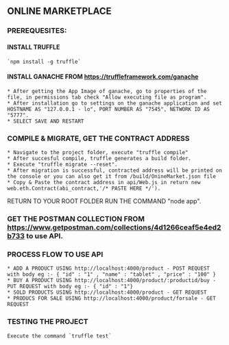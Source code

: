 ## ONLINE MARKETPLACE
### PREREQUESITES:
#### INSTALL TRUFFLE
    `npm install -g truffle`
#### INSTALL GANACHE FROM https://truffleframework.com/ganache
    * After getting the App Image of ganache, go to properties of the file, in permissions tab check "Allow executing file as program".
    * After installation go to settings on the ganache application and set HOSTNAME AS "127.0.0.1 - lo", PORT NUMBER AS "7545", NETWORK ID AS "5777".
    * SELECT SAVE AND RESTART

### COMPILE & MIGRATE, GET THE CONTRACT ADDRESS
    * Navigate to the project folder, execute "truffle compile"
    * After succesful compile, truffle generates a build folder.
    * Execute "truffle migrate --reset".
    * After migration is successful, contracted address will be printed on the console or you can also get it from /build/OnineMarket.json file
    * Copy & Paste the contract address in api/Web.js in return new web.eth.Contract(abi_contract,'/* PASTE HERE */').
    
RETURN TO YOUR ROOT FOLDER RUN THE COMMAND "node app".

### GET THE POSTMAN COLLECTION FROM https://www.getpostman.com/collections/4d1266ceaf5e4ed2b733 to use API.

### PROCESS FLOW TO USE API
    * ADD A PRODUCT USING http://localhost:4000/product - POST REQUEST with body eg :- { "id" : "1" , "name" : "tablet" , "price" : "100" }
    * BUY A PRODUCT USING http://localhost:4000/product/:productid/buy - PUT REQUEST with body eg :- { "id" : "1"}
    * SOLD PRODUCTS USING http://localhost:4000/product - GET REQUEST 
    * PRODUCS FOR SALE USING http://localhost:4000/product/forsale - GET REQUEST 

### TESTING THE PROJECT
    Execute the command `truffle test`
